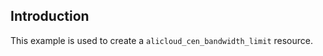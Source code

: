 ## Introduction

This example is used to create a `alicloud_cen_bandwidth_limit` resource.

<!-- BEGIN_TF_DOCS -->

<!-- END_TF_DOCS -->
